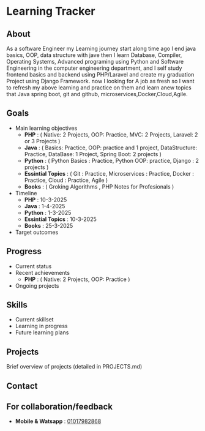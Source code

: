 # Learning Tracker

## About
As a software Engineer my Learning journey start along time ago I end java basics, OOP, data structure with jave then I learn Database, 
Compiler, Operating Systems, Advanced programing using Python and Software Engineering in the computer engineering department,
and I self study frontend basics and backend using PHP/Laravel and create my graduation Project using Django Framework.
now I looking for A job as fresh so I want to refresh my above learning and practice on them and learn anew topics that Java spring boot,
git and github, microservices,Docker,Cloud,Agile.
## Goals
- Main learning objectives
    - **PHP** : ( Native: 2 Projects, OOP: Practice, MVC: 2 Projects, Laravel: 2 or 3 Projects )
    - **Java** : ( Basics: Practice, OOP: practice and 1 project, DataStructure: Practice, DataBase: 1 Project, Spring Boot: 2 projects )
    - **Python** : ( Python Basics : Practice, Python OOP: practice, Django : 2 projects )
    - **Essintial Topics** : ( Git : Practice, Microservices : Practice, Docker : Practice, Cloud : Practice, Agile )
    - **Books** : ( Groking Algorithms , PHP Notes for Profesionals )
- Timeline
    - **PHP** : 10-3-2025
    - **Java** : 1-4-2025
    - **Python** : 1-3-2025
    - **Essintial Topics** : 10-3-2025
    - **Books** : 25-3-2025
- Target outcomes

## Progress
- Current status
- Recent achievements
    - **PHP** : ( Native: 2 Projects, OOP: Practice )
- Ongoing projects

## Skills
- Current skillset
- Learning in progress
- Future learning plans

## Projects
Brief overview of projects (detailed in PROJECTS.md)

## Contact
## For collaboration/feedback
- **Mobile & Watsapp** : [01017982868](https://wa.me/01017982868)

